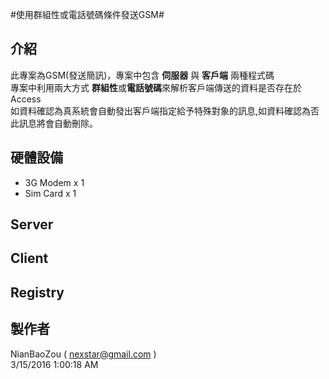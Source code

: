 #使用群組性或電話號碼條件發送GSM#

## 介紹
此專案為GSM(發送簡訊)，專案中包含 **伺服器** 與 **客戶端** 兩種程式碼<br>
專案中利用兩大方式 **群組性**或**電話號碼**來解析客戶端傳送的資料是否存在於Access<br>
如資料確認為真系統會自動發出客戶端指定給予特殊對象的訊息,如資料確認為否此訊息將會自動刪除。

## 硬體設備

- 3G Modem x 1
- Sim Card x 1

## Server

## Client

## Registry

## 製作者

NianBaoZou	( nexstar@gmail.com )<br>
3/15/2016 1:00:18 AM 